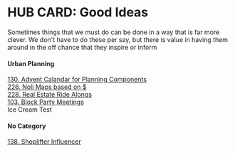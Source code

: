 # HUB CARD: Good Ideas

Sometimes things that we must do can be done in a way that is far more clever. We don't have to do these per say, but there is value in having them around in the off chance that they inspire or inform 
#### Urban Planning
[130. Advent Calandar for Planning Components](130_Advent_Calandar_for_Plan_Components.md)   
[226. Noli Maps based on $](226_NoliMapsForIncome.md)  
[228. Real Estate Ride Alongs](230_RealEstateRideAlongs.md)  
[103. Block Party Meetings](103_Block_Parties_vs_Community_Meetings.md)  
Ice Cream Test

#### No Category
[138. Shoplifter Influencer](138_Shoplifter_Influencer.md)
